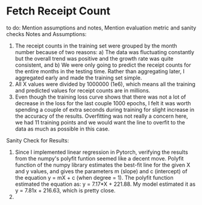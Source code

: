 # Fetch Receipt Count
to do: Mention assumptions and notes, Mention evaluation metric and sanity checks
Notes and Assumptions:
1. The receipt counts in the training set were grouped by the month number because of two reasons: a) The data was fluctuating constantly but the overall trend was positive and the growth rate was quite consistent, and b) We were only going to predict the receipt counts for the entire months in the testing time. Rather than aggregating later, I aggregated early and made the training set simple.
2. All X values were divided by 1000000 (1e6), which means all the training and predicted values for receipt counts are in millions.
3. Even though the training loss curve shows that there was not a lot of decrease in the loss for the last couple 1000 epochs, I felt it was worth spending a couple of extra seconds during training for slight increase in the accuracy of the results. Overfitting was not really a concern here, we had 11 training points and we would want the line to overfit to the data as much as possible in this case.

Sanity Check for Results:
1. Since I implemented linear regression in Pytorch, verifying the results from the numpy's polyfit funtion seemed like a decent move. Polyfit function of the numpy library estimates the best-fit line for the given X and y values, and gives the parameters m (slope) and c (intercept) of the equation y = mX + c (when degree = 1). The polyfit function estimated the equation as: y = 7.17*X + 221.88. My model estimated it as y = 7.81x + 216.63, which is pretty close. 
2.
